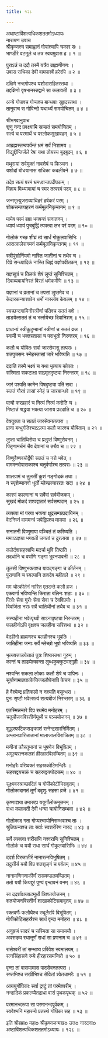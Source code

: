 ```yaml
---
title: १२८

---
```

अथाष्टाविंशत्यधिकशततमोऽध्यायः  
नारायण उवाच  
श्रीकृष्णश्च समाह्वानं गोपांश्चापि चकार सः ।  
भाण्डीरे वटमूले च तत्र स्वयमुवास ह ॥ १ ॥  
  
पुराऽन्नं च ददौ तस्मै यत्रैव ब्राह्मणीगणः ।  
उवास राधिका देवी वामपार्श्वे हरेरपि ॥ २ ॥  
  
दक्षिणे नन्दगोपश्च यशोदासहितस्तथा ।  
तद्दक्षिणो वृषभानस्तद्वामे सा कलावती ॥ ३ ॥  
  
अन्ये गोपाश्च गोप्यश्च बान्धवाः सुहृदस्तथा ।  
तानुवाच स गोविन्दो यथार्थ्यं समयोचितम् ॥ ४ ॥  
  
श्रीभगवानुवाच  
शृणु नन्द प्रवक्ष्यामि साम्प्रतं समयोचितम् ।  
सत्यं च परमार्थं च परलोकसुखावहम् ॥ ५ ॥  
  
आब्रह्मस्तम्बपर्यन्तं भ्रमं सर्वं निशामय ।  
विद्युद्दीप्तिर्जले रेषा यथा तोयस्य बुद्बुदम् ॥ ६ ॥  
  
मथुरायां सर्वमुक्तं नावशेषं च किञ्चन ।  
यशोदां बोधयामास राधिका कदलीवने ॥ ७ ॥  
  
तदेव सत्यं परमं भ्रमध्वान्तप्रदीपकम् ।  
विहाय मिथ्यामायां च स्मर तत्परमं पदम् ॥ ८ ॥  
  
जन्ममृत्युजराव्याधिहरं हर्षकरं परम् ।  
शोकसन्तापहरणं कर्ममूलनिकृन्तनम् ॥ ९ ॥  
  
मामेव परमं ब्रह्म भगवन्तं सनातनम् ।  
ध्यायं ध्यायं पुत्रबुद्धिं त्यक्त्वा लभ परं पदम् ॥ १० ॥  
  
गोलोकं गच्छ शीघ्रं त्वं सार्धं गोकुलवासिभिः ।  
आरात्कलेरागमनं कर्ममूलनिकृन्तनम् ॥ ११ ॥  
  
स्त्रीपुंसोर्नियमो नास्ति जातीनां च तथैव च ।  
विप्रे सन्ध्यादिकं नास्ति चिह्नं यज्ञोपवीतकम् ॥ १२ ॥  
  
यज्ञसूत्रं च तिलकं शेषं लुप्तं सुनिश्चितम् ।  
दिवाव्यवायनिरतं विरतं धर्मकर्मणि ॥ १३ ॥  
  
यज्ञानां च व्रतानां च तपसां लुप्तमेव च ।  
केदारकन्याशापेन धर्मो नास्त्येव केवलम् ॥ १४ ॥  
  
स्वच्छन्दगामिनीस्त्रीर्णा पतिश्च सततं वशे ।  
ताडयेत्सततं तं च भर्त्सयेच्छ दिवानिशम् ॥ १५ ॥  
  
प्राधान्यं स्त्रीकुटुम्बानां स्त्रीणां च सततं व्रज ।  
स्वामी च भक्तस्तासां च पराभूतो निरन्तरम् ॥ १६ ॥  
  
कलौ च योषितः सर्वा जारसेवासु तत्पराः ।  
शतपुत्रसमः स्नेहस्तासां जारे भविष्यति ॥ १७ ॥  
  
ददाति तस्मै भक्ष्यं च यथा भृत्याय कोपतः ।  
सस्मिता सकटाक्षा साऽमृतदृष्ट्या निरन्तरम् ॥ १८ ॥  
  
जारं पश्यति कामेन विषदृष्ट्या पतिं सदा ।  
सततं गौरवं तासां स्नेहं च जारबान्धवे ॥ १९ ॥  
  
पत्यौ करप्रहारं च नित्यं नित्यं करोति च ।  
मिष्टान्नं श्रद्धया भक्त्या जाराय प्रददाति च ॥ २० ॥  
  
वेषयुक्ता च सततं जारसेवनतत्परा ।  
प्राणा बन्धुर्गतिश्चाऽऽत्मा कलौ जारश्च यौषिताम् ॥ २१ ॥  
  
लुप्ता चातिथिसेवा च प्रलुप्तं विष्णुसेवनम् ।  
पितृणामर्चनं चैव देवानां च तथैव च ॥ २२ ॥  
  
विष्णुवैष्णवयोर्द्वेषी सततं च नरो भवेत् ।  
वाममन्त्रोपासकाश्च चतुर्वर्णाश्च तत्पराः ॥ २३ ॥  
  
शालग्रामं च तुलसीं कुशं गङ्गोदकं तथा ।  
न स्पृशेन्मानवो धूर्तो म्लेच्छाचाररतः सदा ॥ २४ ॥  
  
कारणं कारणानां च सर्वेषां सर्वबीजकम् ।  
सुखदं मोक्षदं शश्वद्दातारं सर्वसम्पदाम् ॥ २५ ॥  
  
त्यक्त्वा मां परया भक्त्या क्षुद्रसम्पत्प्रदायिनम् ।  
वेदनिघ्नं वाममन्त्रं जपेद्विप्रश्च मायया ॥ २६ ॥  
  
सनातनी विष्णुमाया वञ्चितं तं करिष्यति ।  
ममाऽऽज्ञया भगवती जगतां च दुरत्यया ॥ २७ ॥  
  
कलेर्दशसहस्राणि मदर्चा भुवि तिष्ठति ।  
तदर्धानि च वर्षाणि गङ्गा भुवनपावनी ॥ २८ ॥  
  
तुलसी विष्णुभक्ताश्च यावद्गङ्गा च कीर्तनम् ।  
पुराणानि च स्वल्पानि तावदेव महीतले ॥ २९ ॥  
  
मम चोत्कीर्तनं नास्ति एतदन्ते कलौ व्रज ।  
एकवर्णा भविष्यन्ति किराता बलिनः शठाः ॥ ३० ॥  
पित्रोः सेवा गुरोः सेवा सेवा च देवविप्रयोः ।  
विवर्जिता नराः सर्वे चातिथीनां तथैव च ॥ ३१ ॥  
  
सस्यहीना भवेत्पृथ्वी साऽनावृष्ट्या निरन्तरम् ।  
फलहीनोऽपि वृक्षश्च जलहीना सरित्तथा ॥ ३२ ॥  
  
वेदहीनो ब्राह्मणश्च बलहीनश्च भूपतिः ।  
जातिहीना जनाः सर्वे म्लेच्छो भूपो भविष्यति ॥ ३३ ॥  
  
भृत्यवत्ताडयेत्तातं पुत्रः शिष्यस्तथा गुरुम् ।  
कान्तं च ताडयेत्कान्ता लुब्धकुक्कुटवद्गृही ॥ ३४ ॥  
  
नश्यन्ति सकला लोकाः कलौ शेषे च पापिनः ।  
सूर्याणामातपात्केचिज्जलौघेनापि केचन ॥ ३५ ॥  
  
हे वैश्येन्द्र प्रतिकलौ न नश्यति वसुन्धरा ।  
पुनः सृष्टौ भवेत्सत्यं सत्यबीजं निरन्तरम् ॥ ३६ ॥  
  
एतस्मिन्नन्तरे विप्र रथमेव मनोहरम् ।  
चतुर्योजनविस्तीर्णमूर्ध्वे च पञ्चयोजनम् ॥ ३७ ॥  
  
शुद्धस्फटिकसङ्काशं रत्नेन्द्रसारनिर्मितम् ।  
अम्लानपारिजातानां मालाजालविराजितम् ॥ ३८ ॥  
  
मणीनां कौस्तुभानां च भूषणेन विभूषितम् ।  
अमूल्यरत्नकलशं हीरहारविलम्बितम् ॥ ३९ ॥  
  
मनोहरैः परिष्वक्तं सहस्रकोटिमन्दिरैः ।  
सहस्रद्वयचक्रं च सहस्रद्वयघोटकम् ॥ ४० ॥  
  
सूक्ष्मवस्त्राच्छादितं च गोपीकोटीभिरावृतम् ।  
गोलोकादागतं तूर्णं ददृशुः सहसा व्रजे ॥ ४१ ॥  
  
कृष्णाज्ञया तमारुह्य ययुर्गोलोकमुत्तमम् ।  
राधा कलावती देवी धन्या चायोनिसम्भवा ॥ ४२ ॥  
  
गोलोकाद गता गोप्यश्चायोनिसम्भवाश्च ताः ।  
श्रुतिपत्न्यश्च ताः सर्वाः स्वशरीरेण नारद ॥ ४३ ॥  
  
सर्वे त्यक्त्वा शरीराणि नश्वराणि सुनिश्चितम् ।  
गोलोकं च ययौ राधा सार्घं गोकुलवासिभिः ॥ ४४ ॥  
  
ददर्श विरजातीर्र नानारत्नविभूषितम् ।  
तदुत्तीर्य ययौ विप्र शतशृङ्गं च पर्वतम् ॥ ४५ ॥  
  
नानामणिगणाकीर्णं रासमण्डलमण्डितम् ।  
ततो ययौ कियद्दूरं पुण्यं वृन्दावनं वनम् ॥ ४६ ॥  
  
सा ददर्शाक्षयवटमूर्ध्वे त्रिशतयोजनम् ।  
शतयोजनविस्तीर्णं शाखाकोटिसमावृतम् ॥ ४७ ॥  
  
रक्तवर्णैः फलौघैश्च स्थूलैरपि विभूषितम् ।  
गोपीकोटिसहस्रैश्च सार्धं वृन्दा मनोहरा ॥ ४८ ॥  
  
अनुव्रजं सादरं च सस्मिता सा समाययौ ।  
अवरुङ्य रथात्तूर्णं राधां सा प्रणनाम च ॥ ४९ ॥  
  
रासेश्वरीं तां सम्भाष्य प्रविवेश स्वमालयम् ।  
रत्नसिंहासने रम्ये हीरहारसमन्विते ॥ ५० ॥  
  
वृन्दा तां वासयामास पादसेवनतत्परा ।  
सप्तभिश्च सखीभिश्च सेवितां श्वेतचामरैः ॥ ५१ ॥  
  
आययुर्गोपिकाः सर्वा द्रष्टुं तां परमेश्वरीम् ।  
नन्दादिकं प्रकल्प्यैतद्राधा वासं पृथकपृथक् ॥ ५२ ॥  
  
परमानन्दरूपा सा परमानन्दपूर्वकम् ।  
स्ववेश्मनि महारम्ये प्रतस्थे गोपिका सह ॥ ५३ ॥  
  
इति श्रीब्रह्मo महाo श्रीकृष्णजन्मखo उत्तo नारदनाo  
अष्टाविंशत्यधिकशततमोऽध्यायः ॥ १२८ ॥